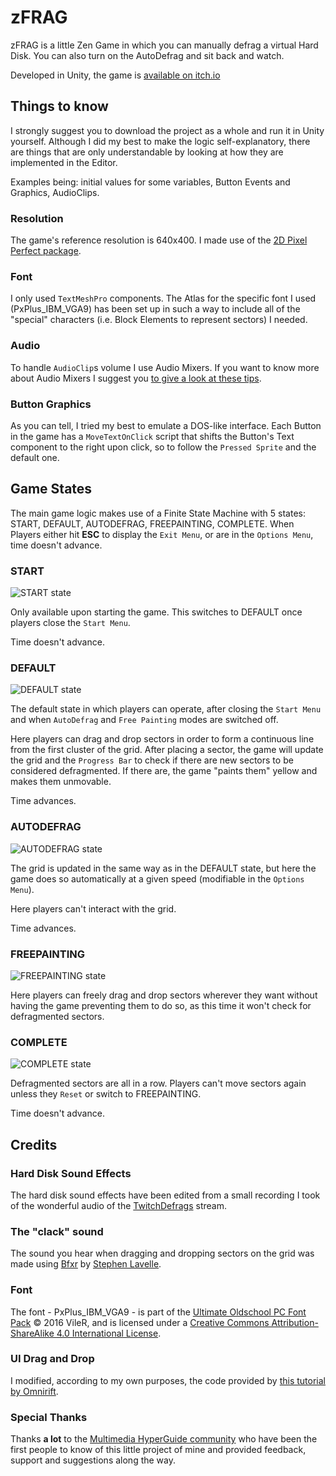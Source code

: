 # zFRAG
zFRAG is a little Zen Game in which you can manually defrag a virtual Hard Disk. You can also turn on the AutoDefrag and sit back and watch.

Developed in Unity, the game is [available on itch.io](https://losttraindude.itch.io/zfrag)

## Things to know

I strongly suggest you to download the project as a whole and run it in Unity yourself.
Although I did my best to make the logic self-explanatory, there are things that are only understandable by looking at how they are implemented in the Editor.

Examples being: initial values for some variables, Button Events and Graphics, AudioClips.

### Resolution
The game's reference resolution is 640x400. I made use of the [2D Pixel Perfect package](https://blogs.unity3d.com/2019/03/13/2d-pixel-perfect-how-to-set-up-your-unity-project-for-retro-8-bits-games/).

### Font
I only used `TextMeshPro` components.
The Atlas for the specific font I used (PxPlus_IBM_VGA9) has been set up in such a way to include all of the "special" characters (i.e. Block Elements to represent sectors) I needed.

### Audio
To handle `AudioClip`s volume I use Audio Mixers.
If you want to know more about Audio Mixers I suggest you [to give a look at these tips](https://johnleonardfrench.com/articles/10-unity-audio-tips-that-you-wont-find-in-the-tutorials/).

### Button Graphics
As you can tell, I tried my best to emulate a DOS-like interface. Each Button in the game has a `MoveTextOnClick` script that shifts the Button's Text component to the right upon click, so to follow the `Pressed Sprite` and the default one.

## Game States
The main game logic makes use of a Finite State Machine with 5 states: START, DEFAULT, AUTODEFRAG, FREEPAINTING, COMPLETE. When Players either hit **ESC** to display the `Exit Menu`, or are in the `Options Menu`, time doesn't advance.

### START
![START state](https://i.imgur.com/KSto7CZ.png)

Only available upon starting the game. This switches to DEFAULT once players close the `Start Menu`.

Time doesn't advance.

### DEFAULT
![DEFAULT state](https://i.imgur.com/Zl80t2L.gif)

The default state in which players can operate, after closing the `Start Menu` and when `AutoDefrag` and `Free Painting` modes are switched off.

Here players can drag and drop sectors in order to form a continuous line from the first cluster of the grid.
After placing a sector, the game will update the grid and the `Progress Bar` to check if there are new sectors to be considered defragmented.
If there are, the game "paints them" yellow and makes them unmovable.

Time advances.

### AUTODEFRAG
![AUTODEFRAG state](https://i.imgur.com/Zj92tQf.gif)

The grid is updated in the same way as in the DEFAULT state, but here the game does so automatically at a given speed (modifiable in the `Options Menu`).

Here players can't interact with the grid.

Time advances.

### FREEPAINTING
![FREEPAINTING state](https://i.imgur.com/IQBYMN7.gif)

Here players can freely drag and drop sectors wherever they want without having the game preventing them to do so, as this time it won't check for defragmented sectors.

### COMPLETE
![COMPLETE state](https://i.imgur.com/BxMJpnB.gif)

Defragmented sectors are all in a row. Players can't move sectors again unless they `Reset` or switch to FREEPAINTING.

Time doesn't advance.

## Credits

### Hard Disk Sound Effects
The hard disk sound effects have been edited from a small recording I took of the wonderful audio of the [TwitchDefrags](https://www.twitch.tv/twitchdefrags) stream.

### The "clack" sound
The sound you hear when dragging and dropping sectors on the grid was made using [Bfxr](https://www.bfxr.net/) by [Stephen Lavelle](https://www.increpare.com/).

### Font
The font - PxPlus_IBM_VGA9 - is part of the [Ultimate Oldschool PC Font Pack](https://int10h.org/oldschool-pc-fonts/) © 2016 VileR, and is licensed under a [Creative Commons Attribution-ShareAlike 4.0 International License](https://creativecommons.org/licenses/by-sa/4.0/).

### UI Drag and Drop
I modified, according to my own purposes, the code provided by [this tutorial by Omnirift](https://www.youtube.com/watch?v=fhBJWTO09Lw).

### Special Thanks
Thanks **a lot** to the [Multimedia HyperGuide community](http://vga256.com/podcast/) who have been the first people to know of this little project of mine and provided feedback, support and suggestions along the way.
